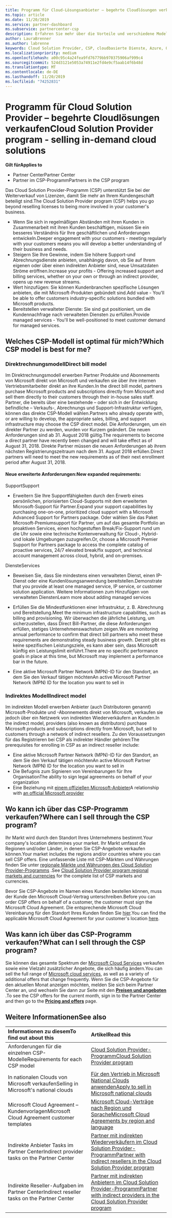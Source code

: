 ```yaml
---
title: Programm für Cloud-Lösungsanbieter – begehrte Cloudlösungen verkaufen | Partner Center
ms.topic: article
ms.date: 11/20/2019
ms.service: partner-dashboard
ms.subservice: partnercenter-csp
description: Erfahren Sie mehr über die Vorteile und verschiedene Modelle im Cloud Solution Provider-Programm, damit Ihr Unternehmen mit neuen Kunden und neuen Fachkenntnissen wächst.
author: LauraBrenner
ms.author: labrenne
keywords: Cloud Solution Provider, CSP, cloudbasierte Dienste, Azure, Office 365, Dynamics, CSP-Partner im CSP, direkte Partner, direkter CSP-Partner, indirekter CSP-Händler, direkter CSP, indirekter CSP, direktes Modell, indirektes Modell, indirekter Händler, indirekter Anbieter, Anbieter, Verteiler, Cloud Solution Provider-Programm
ms.localizationpriority: medium
ms.openlocfilehash: a00c95c4a24fea9fd76779bb970375906af999c4
ms.sourcegitcommit: 524d3121e5053a74911e2fd4e9cf5aab14f6b48d
ms.translationtype: MT
ms.contentlocale: de-DE
ms.lasthandoff: 11/20/2019
ms.locfileid: "74252831"
---
```

# <a name="cloud-solution-provider-program---selling-in-demand-cloud-solutions"></a><span data-ttu-id="0586f-104">Programm für Cloud Solution Provider – begehrte Cloudlösungen verkaufen</span><span class="sxs-lookup"><span data-stu-id="0586f-104">Cloud Solution Provider program - selling in-demand cloud solutions</span></span> 

<span data-ttu-id="0586f-105">**Gilt für**</span><span class="sxs-lookup"><span data-stu-id="0586f-105">**Applies to**</span></span>

- <span data-ttu-id="0586f-106">Partner Center</span><span class="sxs-lookup"><span data-stu-id="0586f-106">Partner Center</span></span>
- <span data-ttu-id="0586f-107">Partner im CSP-Programm</span><span class="sxs-lookup"><span data-stu-id="0586f-107">Partners in the CSP program</span></span>

<span data-ttu-id="0586f-108">Das Cloud Solution Provider-Programm (CSP) unterstützt Sie bei der Weiterverkauf von Lizenzen, damit Sie mehr an Ihrem Kundengeschäft beteiligt sind.</span><span class="sxs-lookup"><span data-stu-id="0586f-108">The Cloud Solution Provider program (CSP) helps you go beyond reselling licenses to being more involved in your customer's business.</span></span>
 
- <span data-ttu-id="0586f-109">Wenn Sie sich in regelmäßigen Abständen mit ihren Kunden in Zusammenarbeit mit ihren Kunden beschäftigen, müssen Sie ein besseres Verständnis für Ihre geschäftlichen und Anforderungen entwickeln.</span><span class="sxs-lookup"><span data-stu-id="0586f-109">Deeper engagement with your customers - meeting regularly with your customers means you will develop a better understanding of their business and needs.</span></span>
- <span data-ttu-id="0586f-110">Steigern Sie Ihre Gewinne, indem Sie höhere Support-und Abrechnungsdienste anbieten, unabhängig davon, ob Sie auf Ihrem eigenen oder über einen indirekten Anbieter sind, neue Umsatzdaten Ströme eröffnen.</span><span class="sxs-lookup"><span data-stu-id="0586f-110">Increase your profits - Offering increased support and billing services, whether on your own or through an indirect provider, opens up new revenue streams.</span></span>  
- <span data-ttu-id="0586f-111">Wert hinzufügen: Sie können Kundenbranchen spezifische Lösungen anbieten, die mit Microsoft-Produkten gebündelt sind.</span><span class="sxs-lookup"><span data-stu-id="0586f-111">Add value - You'll be able to offer customers industry-specific solutions bundled with Microsoft products.</span></span>
- <span data-ttu-id="0586f-112">Bereitstellen verwalteter Dienste: Sie sind gut positioniert, um die Kundennachfrage nach verwalteten Diensten zu erfüllen.</span><span class="sxs-lookup"><span data-stu-id="0586f-112">Provide managed services - You'll be well-positioned to meet customer demand for managed services.</span></span> 

## <a name="which-csp-model-is-best-for-me"></a><span data-ttu-id="0586f-113">Welches CSP-Modell ist optimal für mich?</span><span class="sxs-lookup"><span data-stu-id="0586f-113">Which CSP model is best for me?</span></span>

### <a name="direct-bill-model"></a><span data-ttu-id="0586f-114">Direktrechnungsmodell</span><span class="sxs-lookup"><span data-stu-id="0586f-114">Direct bill model</span></span>

 <span data-ttu-id="0586f-115">Im Direktrechnungsmodell erwerben Partner Produkte und Abonnements von Microsoft direkt von Microsoft und verkaufen sie über ihre internen Vertriebsmitarbeiter direkt an ihre Kunden.</span><span class="sxs-lookup"><span data-stu-id="0586f-115">In the direct bill model, partners purchase Microsoft products and subscriptions directly from Microsoft and sell them directly to their customers through their in-house sales staff.</span></span> <span data-ttu-id="0586f-116">Partner, die bereits über eine bestehende – oder sich in der Entwicklung befindliche – Verkaufs-, Abrechnungs und Support-Infrastruktur verfügen, können das direkte CSP-Modell wählen.</span><span class="sxs-lookup"><span data-stu-id="0586f-116">Partners who already operate with, or are willing to develop, the appropriate sales, billing, and support infrastructure may choose the CSP direct model.</span></span> <span data-ttu-id="0586f-117">Die Anforderungen, um ein direkter Partner zu werden, wurden vor Kurzem geändert. Die neuen Anforderungen sind ab 31. August 2018 gültig.</span><span class="sxs-lookup"><span data-stu-id="0586f-117">The requirements to become a direct partner have recently been changed and will take effect as of August 31, 2018.</span></span> <span data-ttu-id="0586f-118">Direkte Partner müssen die neuen Anforderungen ab ihrem nächsten Registrierungszeitraum nach dem 31. August 2018 erfüllen.</span><span class="sxs-lookup"><span data-stu-id="0586f-118">Direct partners will need to meet the new requirements as of their next enrollment period after August 31, 2018.</span></span>


#### <a name="new-expanded-requirements"></a><span data-ttu-id="0586f-119">Neue erweiterte Anforderungen:</span><span class="sxs-lookup"><span data-stu-id="0586f-119">New expanded requirements:</span></span>

<span data-ttu-id="0586f-120">Support</span><span class="sxs-lookup"><span data-stu-id="0586f-120">Support</span></span>
- <span data-ttu-id="0586f-121">Erweitern Sie Ihre Supportfähigkeiten durch den Erwerb eines persönlichen, priorisierten Cloud-Supports mit dem erweiterten Microsoft-Support für Partner.</span><span class="sxs-lookup"><span data-stu-id="0586f-121">Expand your support capabilities by purchasing one-on-one, prioritized cloud support with a Microsoft Advanced Support for Partners package.</span></span> <span data-ttu-id="0586f-122">Oder wählen Sie das Paket Microsoft-Premiumsupport für Partner, um auf das gesamte Portfolio an proaktiven Services, einen hochgestuften Break/Fix-Support rund um die Uhr sowie eine technische Kontenverwaltung für Cloud-, Hybrid- und lokale Umgebungen zuzugreifen.</span><span class="sxs-lookup"><span data-stu-id="0586f-122">Or, choose a Microsoft Premier Support for Partners package to access the complete catalog of proactive services, 24/7 elevated break/fix support, and technical account management across cloud, hybrid, and on-premises.</span></span> 

<span data-ttu-id="0586f-123">Dienste</span><span class="sxs-lookup"><span data-stu-id="0586f-123">Services</span></span>

- <span data-ttu-id="0586f-124">Beweisen Sie, dass Sie mindestens einen verwalteten Dienst, einen IP-Dienst oder eine Kundenlösungsanwendung bereitstellen.</span><span class="sxs-lookup"><span data-stu-id="0586f-124">Demonstrate that you provide at least one managed service, IP service, or customer solution application.</span></span> <span data-ttu-id="0586f-125">Weitere Informationen zum Hinzufügen von verwalteten Diensten</span><span class="sxs-lookup"><span data-stu-id="0586f-125">Learn more about adding managed services</span></span>

- <span data-ttu-id="0586f-126">Erfüllen Sie die Mindestfunktionen einer Infrastruktur, z. B. Abrechnung und Bereitstellung.</span><span class="sxs-lookup"><span data-stu-id="0586f-126">Meet the minimum infrastructure capabilities, such as billing and provisioning.</span></span>
<span data-ttu-id="0586f-127">Wir überwachen die jährliche Leistung, um sicherzustellen, dass Direct Bill-Partner, die diese Anforderungen erfüllen, stetiges Unternehmenswachstum zeigen.</span><span class="sxs-lookup"><span data-stu-id="0586f-127">We are monitoring annual performance to confirm that direct bill partners who meet these requirements are demonstrating steady business growth.</span></span> <span data-ttu-id="0586f-128">Derzeit gibt es keine spezifischen Leistungsziele, es kann aber sein, dass Microsoft künftig ein Leistungslimit einführt.</span><span class="sxs-lookup"><span data-stu-id="0586f-128">There are no specific performance goals in place at this time, but Microsoft may implement a performance bar in the future.</span></span> 

- <span data-ttu-id="0586f-129">Eine aktive Microsoft Partner Network (MPN)-ID für den Standort, an dem Sie den Verkauf tätigen möchten</span><span class="sxs-lookup"><span data-stu-id="0586f-129">An active Microsoft Partner Network (MPN) ID for the location you want to sell in</span></span>


### <a name="indirect-model"></a><span data-ttu-id="0586f-130">Indirektes Modell</span><span class="sxs-lookup"><span data-stu-id="0586f-130">Indirect model</span></span>

<span data-ttu-id="0586f-131">Im indirekten Modell erwerben Anbieter (auch Distributoren genannt) Microsoft-Produkte und -Abonnements direkt von Microsoft, verkaufen sie jedoch über ein Netzwerk von indirekten Wiederverkäufern an Kunden.</span><span class="sxs-lookup"><span data-stu-id="0586f-131">In the indirect model, providers (also known as distributors) purchase Microsoft products and subscriptions directly from Microsoft, but sell to customers through a network of indirect resellers.</span></span> <span data-ttu-id="0586f-132">Zu den Voraussetzungen für das Registrieren bei CSP als indirekter Händler gehören:</span><span class="sxs-lookup"><span data-stu-id="0586f-132">The prerequisites for enrolling in CSP as an indirect reseller include:</span></span>

- <span data-ttu-id="0586f-133">Eine aktive Microsoft Partner Network (MPN)-ID für den Standort, an dem Sie den Verkauf tätigen möchten</span><span class="sxs-lookup"><span data-stu-id="0586f-133">An active Microsoft Partner Network (MPN) ID for the location you want to sell in</span></span>
- <span data-ttu-id="0586f-134">Die Befugnis zum Signieren von Vereinbarungen für Ihre Organisation</span><span class="sxs-lookup"><span data-stu-id="0586f-134">The ability to sign legal agreements on behalf of your organization</span></span>
- <span data-ttu-id="0586f-135">Eine Beziehung mit [einem offiziellen Microsoft-Anbieter](https://partnercenter.microsoft.com/partner/find-a-provider)</span><span class="sxs-lookup"><span data-stu-id="0586f-135">A relationship with [an official Microsoft provider](https://partnercenter.microsoft.com/partner/find-a-provider)</span></span>


## <a name="where-can-i-sell-through-the-csp-program"></a><span data-ttu-id="0586f-136">Wo kann ich über das CSP-Programm verkaufen?</span><span class="sxs-lookup"><span data-stu-id="0586f-136">Where can I sell through the CSP program?</span></span>

<span data-ttu-id="0586f-137">Ihr Markt wird durch den Standort Ihres Unternehmens bestimmt.</span><span class="sxs-lookup"><span data-stu-id="0586f-137">Your company's location determines your market.</span></span> <span data-ttu-id="0586f-138">Ihr Markt umfasst die Regionen und/oder Länder, in denen Sie CSP-Angebote verkaufen können.</span><span class="sxs-lookup"><span data-stu-id="0586f-138">Your market includes the regions and/or countries where you can sell CSP offers.</span></span> <span data-ttu-id="0586f-139">Eine umfassende Liste mit CSP-Märkten und Währungen finden Sie unter [regionale Märkte und Währungen des Cloud Solution Provider-Programms](regional-authorization-overview.md) .</span><span class="sxs-lookup"><span data-stu-id="0586f-139">See [Cloud Solution Provider program regional markets and currencies](regional-authorization-overview.md) for the complete list of CSP markets and currencies.</span></span>

<span data-ttu-id="0586f-140">Bevor Sie CSP-Angebote im Namen eines Kunden bestellen können, muss der Kunde den Microsoft Cloud-Vertrag unterschreiben.</span><span class="sxs-lookup"><span data-stu-id="0586f-140">Before you can order CSP offers on behalf of a customer, the customer must sign the Microsoft Cloud Agreement.</span></span> <span data-ttu-id="0586f-141">Die entsprechende Microsoft Cloud Vereinbarung für den Standort Ihres Kunden finden Sie [hier](agreements.md).</span><span class="sxs-lookup"><span data-stu-id="0586f-141">You can find the applicable Microsoft Cloud Agreement for your customer's location [here](agreements.md).</span></span>  

## <a name="what-can-i-sell-through-the-csp-program"></a><span data-ttu-id="0586f-142">Was kann ich über das CSP-Programm verkaufen?</span><span class="sxs-lookup"><span data-stu-id="0586f-142">What can I sell through the CSP program?</span></span>

<span data-ttu-id="0586f-143">Sie können das gesamte Spektrum der [Microsoft Cloud Services](https://partner.microsoft.com/cloud-solution-provider/products-and-services) verkaufen sowie eine Vielzahl zusätzlicher Angebote, die sich häufig ändern.</span><span class="sxs-lookup"><span data-stu-id="0586f-143">You can sell the full range of [Microsoft cloud services](https://partner.microsoft.com/cloud-solution-provider/products-and-services), as well as a variety of additional offers that change frequently.</span></span> <span data-ttu-id="0586f-144">Wenn Sie die CSP-Angebote für den aktuellen Monat anzeigen möchten, melden Sie sich beim Partner Center an, und wechseln Sie dann zur Seite mit den [**Preisen und angeboten**](https://partnercenter.microsoft.com/pcv/sales) .</span><span class="sxs-lookup"><span data-stu-id="0586f-144">To see the CSP offers for the current month, sign in to the Partner Center and then go to the [**Pricing and offers**](https://partnercenter.microsoft.com/pcv/sales) page.</span></span>

## <a name="see-also"></a><span data-ttu-id="0586f-145">Weitere Informationen</span><span class="sxs-lookup"><span data-stu-id="0586f-145">See also</span></span> 


|<span data-ttu-id="0586f-146">**Informationen zu diesem**</span><span class="sxs-lookup"><span data-stu-id="0586f-146">**To find out about this**</span></span>   |<span data-ttu-id="0586f-147">**Artikel**</span><span class="sxs-lookup"><span data-stu-id="0586f-147">**Read this**</span></span>   |
|:---------------------------|:--------------------|
|<span data-ttu-id="0586f-148">Anforderungen für die einzelnen CSP-Modelle</span><span class="sxs-lookup"><span data-stu-id="0586f-148">Requirements for each CSP model</span></span>   | [<span data-ttu-id="0586f-149">Cloud Solution Provider-Programm</span><span class="sxs-lookup"><span data-stu-id="0586f-149">Cloud Solution Provider program</span></span>](https://partnercenter.microsoft.com/partner/cloud-solution-provider)|
|<span data-ttu-id="0586f-150">In nationalen Clouds von Microsoft verkaufen</span><span class="sxs-lookup"><span data-stu-id="0586f-150">Selling in Microsoft's national clouds</span></span>   | [<span data-ttu-id="0586f-151">Für den Vertrieb in Microsoft National Clouds anwenden</span><span class="sxs-lookup"><span data-stu-id="0586f-151">Apply to sell in Microsoft national clouds</span></span>](csp-national-clouds-overview.md)|
|<span data-ttu-id="0586f-152">Microsoft Cloud Agreement – Kundenvorlagen</span><span class="sxs-lookup"><span data-stu-id="0586f-152">Microsoft Cloud Agreement customer templates</span></span>   |[<span data-ttu-id="0586f-153">Microsoft Cloud-Verträge nach Region und Sprache</span><span class="sxs-lookup"><span data-stu-id="0586f-153">Microsoft Cloud Agreements by region and language</span></span>](agreements.md)|
|<span data-ttu-id="0586f-154">Indirekte Anbieter Tasks im Partner Center</span><span class="sxs-lookup"><span data-stu-id="0586f-154">Indirect provider tasks on the Partner Center</span></span>  |[<span data-ttu-id="0586f-155">Partner mit indirekten Wiederverkäufern im Cloud Solution Provider-Programm</span><span class="sxs-lookup"><span data-stu-id="0586f-155">Partner with indirect resellers in the Cloud Solution Provider program</span></span>](indirect-provider-tasks-in-partner-center.md)|
|<span data-ttu-id="0586f-156">Indirekte Reseller-Aufgaben im Partner Center</span><span class="sxs-lookup"><span data-stu-id="0586f-156">Indirect reseller tasks on the Partner Center</span></span>   |[<span data-ttu-id="0586f-157">Partner mit indirekten Anbietern im Cloud Solution Provider-Programm</span><span class="sxs-lookup"><span data-stu-id="0586f-157">Partner with indirect providers in the Cloud Solution Provider program</span></span>](indirect-reseller-tasks-in-partner-center.md)|
